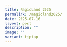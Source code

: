 ```yaml
---
title: MagicLand 2025
permalink: /magicland2025/
date: 2025-07-16
layout: post
description: ""
image: ""
variant: tiptap
---
```


